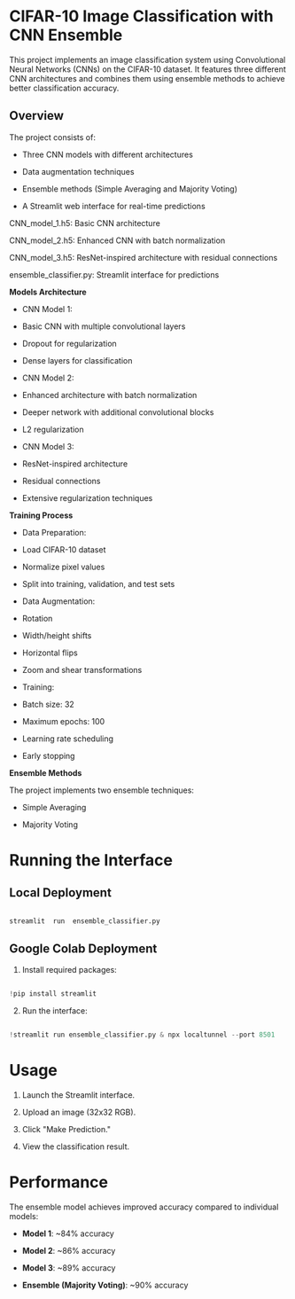 
# CIFAR-10 Image Classification with CNN Ensemble

  

This project implements an image classification system using Convolutional Neural Networks (CNNs) on the CIFAR-10 dataset. It features three different CNN architectures and combines them using ensemble methods to achieve better classification accuracy.

  

## Overview

  

The project consists of:

- Three CNN models with different architectures

- Data augmentation techniques

- Ensemble methods (Simple Averaging and Majority Voting)

- A Streamlit web interface for real-time predictions

  

CNN_model_1.h5: Basic CNN architecture

CNN_model_2.h5: Enhanced CNN with batch normalization

CNN_model_3.h5: ResNet-inspired architecture with residual connections

ensemble_classifier.py: Streamlit interface for predictions

  

**Models Architecture**

  

* CNN Model 1:

* Basic CNN with multiple convolutional layers

* Dropout for regularization

* Dense layers for classification

* CNN Model 2:

* Enhanced architecture with batch normalization

* Deeper network with additional convolutional blocks

* L2 regularization

* CNN Model 3:

* ResNet-inspired architecture

* Residual connections

* Extensive regularization techniques

  

**Training Process**

  

* Data Preparation:

* Load CIFAR-10 dataset

* Normalize pixel values

* Split into training, validation, and test sets

* Data Augmentation:

* Rotation

* Width/height shifts

* Horizontal flips

* Zoom and shear transformations

* Training:

* Batch size: 32

* Maximum epochs: 100

* Learning rate scheduling

* Early stopping

  

**Ensemble Methods**

  

The project implements two ensemble techniques:

  

* Simple Averaging

* Majority Voting

  
  

# Running the Interface

  

## Local Deployment

  

```bash

streamlit  run  ensemble_classifier.py

```

  

## Google Colab Deployment

  

1. Install required packages:

  

```python

!pip install streamlit

```

  

2. Run the interface:

  

```python

!streamlit run ensemble_classifier.py & npx localtunnel --port 8501

```

  

# Usage

  

1. Launch the Streamlit interface.

2. Upload an image (32x32 RGB).

3. Click "Make Prediction."

4. View the classification result.

  

# Performance

  

The ensemble model achieves improved accuracy compared to individual models:

  

-  **Model 1**: ~84% accuracy

-  **Model 2**: ~86% accuracy

-  **Model 3**: ~89% accuracy

-  **Ensemble (Majority Voting)**: ~90% accuracy

  



